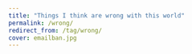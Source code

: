 ```yaml
---
title: "Things I think are wrong with this world"
permalink: /wrong/
redirect_from: /tag/wrong/
cover: emailban.jpg
---
```

